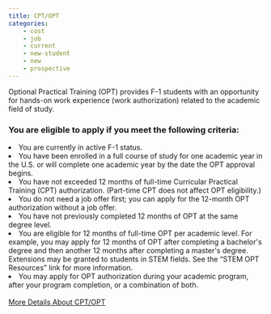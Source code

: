 ```yaml
---
title: CPT/OPT
categories:
    - cost
    - job
    - current
    - new-student
    - new
    - prospective
---
```

 Optional Practical Training (OPT) provides F-1 students with an opportunity
                    for hands-on work experience (work authorization) related to the academic field of study.

<h3>You are eligible to apply if you meet the following criteria: </h3>

<li><span>You are currently in active F-1 status.</span></li>
<li><span>You have been enrolled in a full course of study for one academic year in the U.S. or will complete one academic year by the date the OPT approval begins.</span></li>
<li><span>You have not exceeded 12 months of full-time Curricular Practical Training (CPT) authorization. (Part-time CPT does not affect OPT eligibility.)</span></li>
<li><span>You do not need a job offer first; you can apply for the 12-month OPT authorization without a job offer.</span></li>
<li><span>You have not previously completed 12 months of OPT at the same degree level.</span></li>
<li><span>You are eligible for 12 months of full-time OPT per academic level. For example, you may apply for 12 months of OPT after completing a bachelor's degree and then another 12 months after completing a master's degree. Extensions may be granted to students in STEM fields. See the “STEM OPT Resources” link for more information.</span></li>
<li><span>You may apply for OPT authorization during your academic program, after your program completion, or a combination of both.</span></li> <br>
<a href="https://semo.edu/international/student-services/opt-resources.html">More Details About CPT/OPT</a>
